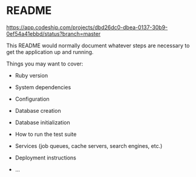 # README
https://app.codeship.com/projects/dbd26dc0-dbea-0137-30b9-0ef54a41ebbd/status?branch=master

This README would normally document whatever steps are necessary to get the
application up and running.

Things you may want to cover:

* Ruby version

* System dependencies

* Configuration

* Database creation

* Database initialization

* How to run the test suite

* Services (job queues, cache servers, search engines, etc.)

* Deployment instructions

* ...
